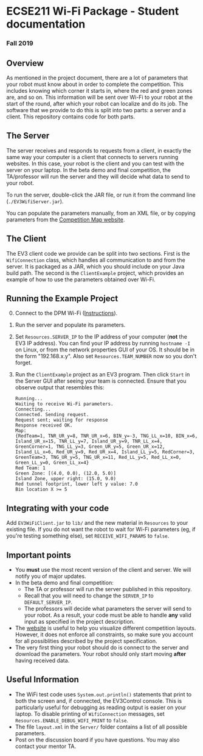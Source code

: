 # ECSE211 Wi-Fi Package - Student documentation

### Fall 2019

## Overview

As mentioned in the project document, there are a lot of parameters that your robot must
know about in order to complete the competition. This includes knowing which corner it starts in, where the red and green zones are, and so on. This information will be sent over
Wi-Fi to your robot at the start of the round, after which your robot can localize and do its job.
The software that we provide to do this is split into two parts: a server and a client. This repository contains code for both parts.

## The Server

The server receives and responds to requests from a client, in exactly the same way your
computer is a client that connects to servers running websites. In this case, your robot is the client and you can test with the server on your laptop. In the beta demo and final competition, the
TA/professor will run the server and they will decide what data to send to your robot.

To run the server, double-click the JAR file, or run it from the command line (`./EV3WifiServer.jar`).

You can populate the parameters manually, from an XML file, or by copying parameters from the [Competition Map website](https://mcgill-dpm.github.io/Utilities/wifi/competition-map).

## The Client

The EV3 client code we provide can be split into two sections. First is the `WifiConnection` class,
which handles all communication to and from the server. It is packaged as a JAR, which you should include on your Java build path.
The second is the `ClientExample`
project, which provides an example of how to use the parameters obtained over Wi-Fi.

## Running the Example Project

0. Connect to the DPM Wi-Fi
([Instructions](https://mcgill-ecse211-f19.github.io/getting_started_guide/GettingStarted-F19-updated#running-code-on-the-brick)).

1. Run the server and populate its parameters.

2. Set `Resources.SERVER_IP` to the IP address of your computer (**not** the EV3 IP address).
You can find your IP address by running `hostname -I` on Linux, or from the network properties GUI of your OS. It should be in the form "192.168.x.y". Also set `Resources.TEAM_NUMBER` now so you don't forget.

3. Run the `ClientExample` project as an EV3 program. Then click `Start` in the Server GUI after seeing your team is connected. Ensure that you observe output that resembles this:

    ```
    Running...
    Waiting to receive Wi-Fi parameters.
    Connecting...
    Connected. Sending request.
    Request sent; waiting for response
    Response received OK.
    Map:
    {RedTeam=1, TNR_UR_y=8, TNR_UR_x=6, BIN_y=-3, TNG_LL_x=10, BIN_x=6, Island_UR_x=15, TNR_LL_y=7, Island_UR_y=9, TNR_LL_x=4, GreenCorner=1, TNG_LL_y=3, Green_UR_y=5, Green_UR_x=12, Island_LL_x=6, Red_UR_y=9, Red_UR_x=4, Island_LL_y=5, RedCorner=3, GreenTeam=3, TNG_UR_y=5, TNG_UR_x=11, Red_LL_y=5, Red_LL_x=0, Green_LL_y=0, Green_LL_x=4}
    Red Team: 1
    Green Zone: [(4.0, 0.0), (12.0, 5.0)]
    Island Zone, upper right: (15.0, 9.0)
    Red tunnel footprint, lower left y value: 7.0
    Bin location X >= 5
    ```

## Integrating with your code

Add `EV3WiFiClient.jar` to `lib/` and the new material in `Resources` to your existing file.
If you do not want the robot to wait for Wi-Fi parameters (eg, if you're testing something else), set `RECEIVE_WIFI_PARAMS` to `false`.

## Important points

- You **must** use the most recent version of the client and server. We will notify you of major updates.
- In the beta demo and final competition:
  - The TA or professor will run the server published in this repository.
  - Recall that you will need to change the `SERVER_IP` to `DEFAULT_SERVER_IP`.
  - The professors will decide what parameters the server will send to your robot.
As a result, your code must be able to handle **any** valid input as specified in the project description.
- The [website](https://mcgill-dpm.github.io/Utilities/wifi/competition-map) is useful to help you visualize different competition layouts. However, it does not enforce all constraints, so make sure you 
account for all possiblities described by the project specification.
- The very first thing your robot should do is connect to the server and download
the parameters. Your robot should only start moving **after** having received data.

## Useful Information
- The WiFi test code uses `System.out.println()` statements that print to both the screen
and, if connected, the EV3Control console. This is particularly useful for debugging as reading output is easier on your laptop. 
To disable printing of `WifiConnection` messages, set `Resources.ENABLE_DEBUG_WIFI_PRINT` to `false`.
- The file `layout.xml` in the `Server/` folder contains a list of all possible parameters.
- Post on the discussion board if you have questions. You may also contact your mentor TA.